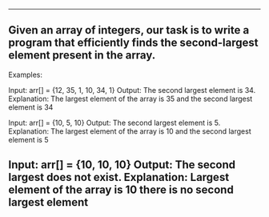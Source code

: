---------------------------------------------------------------------------------------------------
Given an array of integers, our task is to write a program that efficiently finds the second-largest element present in the array. 
---------------------------------------------------------------------------------------------------
Examples:

Input: arr[] = {12, 35, 1, 10, 34, 1}
Output: The second largest element is 34.
Explanation: The largest element of the array is 35 and the second largest element is 34

Input: arr[] = {10, 5, 10}
Output: The second largest element is 5.
Explanation: The largest element of the array is 10 and the second largest element is 5

Input: arr[] = {10, 10, 10}
Output: The second largest does not exist.
Explanation: Largest element of the array is 10 there is no second largest element
---------------------------------------------------------------------------------------------------